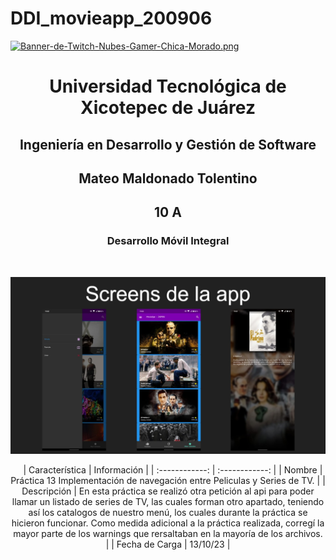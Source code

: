 # DDI_movieapp_200906

[![Banner-de-Twitch-Nubes-Gamer-Chica-Morado.png](https://i.postimg.cc/15q3LFXF/Banner-de-Twitch-Nubes-Gamer-Chica-Morado.png)](https://postimg.cc/MvzwBvyZ)

<div align="center">
  
# Universidad Tecnológica de Xicotepec de Juárez


## Ingeniería en Desarrollo y Gestión de Software
## Mateo Maldonado Tolentino 
## 10 A
### Desarrollo Móvil Integral
&nbsp;
&nbsp;

[![Banner-de-Twitch-Nubes-Gamer-Chica-Morado.png](https://github.com/MattMT/DMI_src/blob/main/ssp13.jpeg)](https://github.com/MattMT/DMI_src/blob/main/ssp13.jpeg)

&nbsp;
&nbsp;
|  Característica |  Información |
| :------------: | :------------: |
| Nombre  |  Práctica 13 Implementación de navegación entre Peliculas y Series de TV. |
| Descripción  | En esta práctica se realizó otra petición al api para poder llamar un listado de series de TV, las cuales forman otro apartado, teniendo así los catalogos de nuestro menú, los cuales durante la práctica se hicieron funcionar. Como medida adicional a la práctica realizada, corregí la mayor parte de los warnings que rersaltaban en la mayoría de los archivos. |
|  Fecha de Carga | 13/10/23  |
